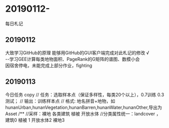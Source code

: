 ﻿# 20190112-
每日札记

## 20190112
大致学习GitHub的原理 能够用GitHub的GUI客户端完成对此札记的修改 √<br>
--学习GEE计算每类地物面积、PageRank的G矩阵的谱图、数模小会<br>
因宿舍停电，未能完成上部分作业，fighting

## 20190113
今日任务
copy
	// 任务：选取样本点（保证多样性，每类20个以上），0.7训练 0.3测试；
	// 输出：训练样本点
	// 格式: 地名拼音+地物，如hunanUrban,hunanVegetation,hunanBarren,hunanWater,hunanOther,导出为Asset
	/** //采样：裸地 各类建筑  植被  开放水体 
	//分类属性统一：landcover ，建筑0  植被 1 开放水体2 裸地3
